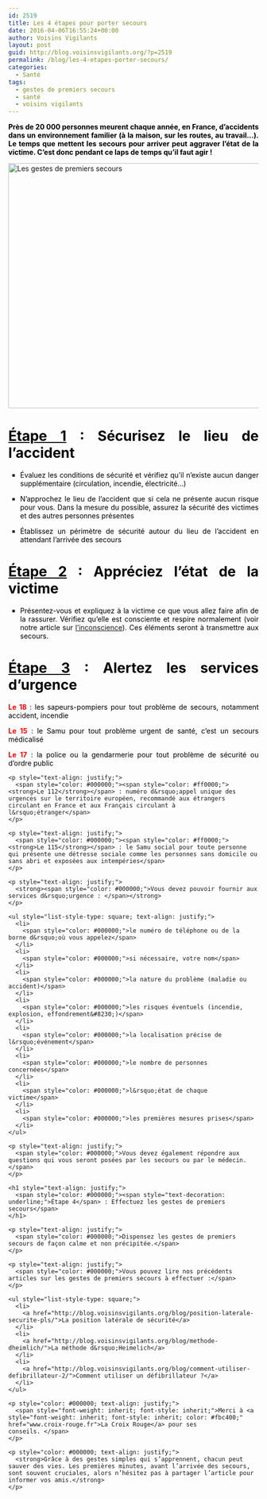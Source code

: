 ```yaml
---
id: 2519
title: Les 4 étapes pour porter secours
date: 2016-04-06T16:55:24+00:00
author: Voisins Vigilants
layout: post
guid: http://blog.voisinsvigilants.org/?p=2519
permalink: /blog/les-4-etapes-porter-secours/
categories:
  - Santé
tags:
  - gestes de premiers secours
  - santé
  - voisins vigilants
---
```

<p style="text-align: justify;">
  <span style="color: #000000;"><strong>Près de 20 000 personnes meurent chaque année, en France, d&rsquo;accidents dans un environnement familier (à la maison, sur les routes, au travail…). Le temps que mettent les secours pour arriver peut aggraver l’état de la victime. C&rsquo;est donc pendant ce laps de temps qu’il faut agir !</strong></span>
</p>

<p style="text-align: justify;">
  <a href="./../../images/2016/04/premiers_secours.jpg"><img class="aligncenter wp-image-2522" title="Les gestes de premiers secours" src="./../../images/2016/04/premiers_secours.jpg" alt="Les gestes de premiers secours" width="657" height="493" /></a>
</p>

<h1 style="text-align: justify;">
  <span style="color: #000000;"><strong><span style="text-decoration: underline;">Étape 1</span> : Sécurisez le lieu de l&rsquo;accident</strong></span>
</h1>

<ul style="list-style-type: square; text-align: justify;">
  <li>
    <span style="color: #000000;">Évaluez les conditions de sécurité et vérifiez qu&rsquo;il n&rsquo;existe aucun danger supplémentaire (circulation, incendie, électricité&#8230;)</span>
  </li>
</ul>

<ul style="list-style-type: square; text-align: justify;">
  <li>
    <span style="color: #000000;">N&rsquo;approchez le lieu de l&rsquo;accident que si cela ne présente aucun risque pour vous. Dans la mesure du possible, assurez la sécurité des victimes et des autres personnes présentes</span>
  </li>
</ul>

<ul style="list-style-type: square; text-align: justify;">
  <li>
    <span style="color: #000000;">Établissez un périmètre de sécurité autour du lieu de l&rsquo;accident en attendant l&rsquo;arrivée des secours</span>
  </li>
</ul>

<h1 style="text-align: justify;">
  <strong><span style="color: #000000;"><span style="text-decoration: underline;">Étape 2</span> : Appréciez l&rsquo;état de la victime</span></strong>
</h1>

<ul style="list-style-type: square; text-align: justify;">
  <li>
    <span style="color: #000000;">Présentez-vous et expliquez à la victime ce que vous allez faire afin de la rassurer. Vérifiez qu&rsquo;elle est consciente et respire normalement (voir notre article sur <a href="http://blog.voisinsvigilants.org/blog/comment-agir-face-personne-inconsciente/">l&rsquo;inconscience</a>). Ces éléments seront à transmettre aux secours. </span>
  </li>
</ul>

<h1 style="text-align: justify;">
  <strong><span style="color: #000000;"><span style="text-decoration: underline;">Étape 3</span> : Alertez les services d&rsquo;urgence</span></strong>
</h1>

<p style="text-align: justify;">
  <span style="color: #000000;"><span style="color: #ff0000;"><strong>Le 18</strong></span> : les sapeurs-pompiers pour tout problème de secours, notamment accident, incendie</span>
</p>

<p style="text-align: justify;">
  <span style="color: #000000;"><span style="color: #ff0000;"><strong>Le 15</strong></span> : le Samu pour tout problème urgent de santé, c&rsquo;est un secours médicalisé</span>
</p>

<p style="text-align: justify;">
  <p style="text-align: justify;">
    <p style="text-align: justify;">
      <span style="color: #000000;"><span style="color: #ff0000;"><strong>Le 17</strong></span> : la police ou la gendarmerie pour tout problème de sécurité ou d&rsquo;ordre public</span>
    </p>
    
    <p style="text-align: justify;">
      <span style="color: #000000;"><span style="color: #ff0000;"><strong>Le 112</strong></span> : numéro d&rsquo;appel unique des urgences sur le territoire européen, recommandé aux étrangers circulant en France et aux Français circulant à l&rsquo;étranger</span>
    </p>
    
    <p style="text-align: justify;">
      <span style="color: #000000;"><span style="color: #ff0000;"><strong>Le 115</strong></span> : le Samu social pour toute personne qui présente une détresse sociale comme les personnes sans domicile ou sans abri et exposées aux intempéries</span>
    </p>
    
    <p style="text-align: justify;">
      <strong><span style="color: #000000;">Vous devez pouvoir fournir aux services d&rsquo;urgence : </span></strong>
    </p>
    
    <ul style="list-style-type: square; text-align: justify;">
      <li>
        <span style="color: #000000;">le numéro de téléphone ou de la borne d&rsquo;où vous appelez</span>
      </li>
      <li>
        <span style="color: #000000;">si nécessaire, votre nom</span>
      </li>
      <li>
        <span style="color: #000000;">la nature du problème (maladie ou accident)</span>
      </li>
      <li>
        <span style="color: #000000;">les risques éventuels (incendie, explosion, effondrement&#8230;)</span>
      </li>
      <li>
        <span style="color: #000000;">la localisation précise de l&rsquo;événement</span>
      </li>
      <li>
        <span style="color: #000000;">le nombre de personnes concernées</span>
      </li>
      <li>
        <span style="color: #000000;">l&rsquo;état de chaque victime</span>
      </li>
      <li>
        <span style="color: #000000;">les premières mesures prises</span>
      </li>
    </ul>
    
    <p style="text-align: justify;">
      <span style="color: #000000;">Vous devez également répondre aux questions qui vous seront posées par les secours ou par le médecin.</span>
    </p>
    
    <h1 style="text-align: justify;">
      <span style="color: #000000;"><span style="text-decoration: underline;">Étape 4</span> : Effectuez les gestes de premiers secours</span>
    </h1>
    
    <p style="text-align: justify;">
      <span style="color: #000000;">Dispensez les gestes de premiers secours de façon calme et non précipitée.</span>
    </p>
    
    <p style="text-align: justify;">
      <span style="color: #000000;">Vous pouvez lire nos précédents articles sur les gestes de premiers secours à effectuer :</span>
    </p>
    
    <ul style="list-style-type: square;">
      <li>
        <a href="http://blog.voisinsvigilants.org/blog/position-laterale-securite-pls/">La position latérale de sécurité</a>
      </li>
      <li>
        <a href="http://blog.voisinsvigilants.org/blog/methode-dheimlich/">La méthode d&rsquo;Heimelich</a>
      </li>
      <li>
        <a href="http://blog.voisinsvigilants.org/blog/comment-utiliser-defibrillateur-2/">Comment utiliser un défibrillateur ?</a>
      </li>
    </ul>
    
    <p style="color: #000000; text-align: justify;">
      <span style="font-weight: inherit; font-style: inherit;">Merci à <a style="font-weight: inherit; font-style: inherit; color: #fbc400;" href="www.croix-rouge.fr">La Croix Rouge</a> pour ses conseils. </span>
    </p>
    
    <p style="color: #000000; text-align: justify;">
      <strong>Grâce à des gestes simples qui s’apprennent, chacun peut sauver des vies. Les premières minutes, avant l’arrivée des secours, sont souvent cruciales, alors n’hésitez pas à partager l’article pour informer vos amis.</strong>
    </p>